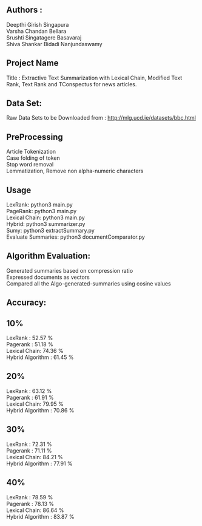 
## Authors :

Deepthi Girish Singapura <br/>
Varsha Chandan Bellara <br/>
Srushti Singatagere Basavaraj <br/>
Shiva Shankar Bidadi Nanjundaswamy <br/>




## Project Name

Title : Extractive Text Summarization with Lexical Chain, Modified Text Rank, Text Rank and TConspectus for news articles.
<br/>

## Data Set:
Raw Data Sets to be Downloaded from : http://mlg.ucd.ie/datasets/bbc.html
<br/>
## PreProcessing

Article Tokenization<br/>
Case folding of token <br/>
Stop word removal <br/> 
Lemmatization, Remove non alpha-numeric characters

## Usage
LexRank: 
python3 main.py 
<br />
PageRank:
python3 main.py 
<br />
Lexical Chain:
python3 main.py 
<br />
Hybrid:
python3 summarizer.py
<br />
Sumy:
python3 extractSummary.py
<br />
Evaluate Summaries: 
python3 documentComparator.py

## Algorithm Evaluation:
Generated summaries based on compression ratio <br/>
Expressed documents as vectors<br/>
Compared all the Algo-generated-summaries using cosine values<br/>

## Accuracy:
## 10% 
LexRank : 52.57 % <br/>
Pagerank : 51.18 % <br/>
Lexical Chain: 74.36 % <br/>
Hybrid Algorithm : 61.45 % <br/>

## 20% 
LexRank : 63.12 % <br/>
Pagerank : 61.91 % <br/>
Lexical Chain: 79.95 % <br/>
Hybrid Algorithm : 70.86 % <br/>

## 30% 
LexRank : 72.31 % <br/>
Pagerank : 71.11 % <br/>
Lexical Chain: 84.21 % <br/>
Hybrid Algorithm : 77.91 % <br/>

## 40% 
LexRank : 78.59 % <br/>
Pagerank : 78.13 % <br/>
Lexical Chain: 86.64 % <br/>
Hybrid Algorithm : 83.87 % <br/>






